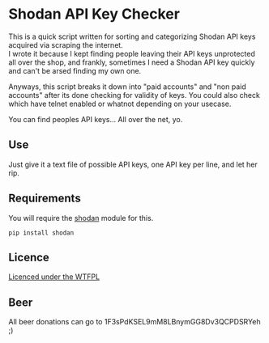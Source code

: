 # Shodan API Key Checker
This is a quick script written for sorting and categorizing Shodan API keys acquired via scraping the internet.  
I wrote it because I kept finding people leaving their API keys unprotected all over the shop, and frankly, sometimes I need a Shodan API key quickly and can't be arsed finding my own one.

Anyways, this script breaks it down into "paid accounts" and "non paid accounts" after its done checking for validity of keys. You could also check which have telnet enabled or whatnot depending on your usecase.

You can find peoples API keys... All over the net, yo.

## Use
Just give it a text file of possible API keys, one API key per line, and let her rip.

## Requirements
You will require the [shodan](https://github.com/achillean/shodan-python) module for this.  
```
pip install shodan
```

## Licence
[Licenced under the WTFPL](http://wtfpl.net)

## Beer
All beer donations can go to 1F3sPdKSEL9mM8LBnymGG8Dv3QCPDSRYeh ;)
